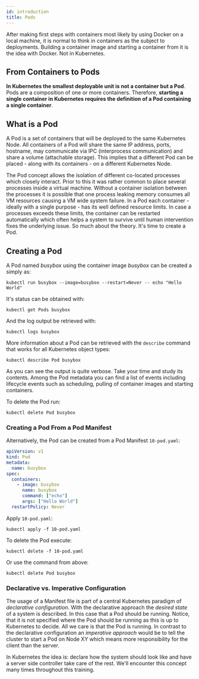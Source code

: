 ```yaml
---
id: introduction
title: Pods
---
```


After making first steps with containers most likely by using Docker on a local machine, it is normal to think in containers as the subject to deployments. Building a container image and starting a container from it is the idea with Docker. Not in Kubernetes.

## From Containers to Pods
**In Kubernetes the smallest deployable unit is not a container but a Pod**. Pods are a composition of one or more containers. Therefore, **starting a single container in Kubernetes requires the definition of a Pod containing a single container**.

## What is a Pod
A Pod is a set of containers that will be deployed to the same Kubernetes Node. All containers of a Pod will share the same IP address, ports, hostname, may communicate via IPC (interprocess communication) and share a volume (attachable storage).
This implies that a different Pod can be placed - along with its containers - on a different Kubernetes Node.

The Pod concept allows the isolation of different co-located processes which closely interact. Prior to this it was rather common to place several processes inside a virtual machine. Without a container isolation between the processes it is possible that one process leaking memory consumes all VM resources causing a VM wide system failure.
In a Pod each container - ideally with a single purpose - has its well defined resource limits. In case a processes exceeds these limits, the container can be restarted automatically which often helps a system to survive until human intervention fixes the underlying issue.
So much about the theory. It's time to create a Pod.

## Creating a Pod

A Pod named *busybox* using the container image *busybox* can be created a simply as:

	kubectl run busybox --image=busybox --restart=Never -- echo "Hello World" 
		
It's status can be obtained with:

	kubectl get Pods busybox
	
And the log output be retrieved with:

	kubectl logs busybox
	
More information about a Pod can be retrieved with the `describe` command that works for all Kubernetes object types:

	kubectl describe Pod busybox

As you can see the output is quite verbose. Take your time and study its contents. Among the Pod metadata you can find a list of events including lifecycle events such as scheduling, pulling of container images and starting containers.
	
To delete the Pod run:

	kubectl delete Pod busybox

### Creating a Pod From a Pod Manifest
	
Alternatively, the Pod can be created from a Pod Manifest `10-pod.yaml`:

```YAML
apiVersion: v1
kind: Pod
metadata:
  name: busybox
spec:
  containers:
    - image: busybox
      name: busybox
      command: ["echo"]
      args: ["Hello World"]
  restartPolicy: Never
```

Apply `10-pod.yaml`:

	kubectl apply -f 10-pod.yaml
	
To delete the Pod execute:

	kubectl delete -f 10-pod.yaml
	
Or use the command from above:

	kubectl delete Pod busybox

### Declarative vs. Imperative Configuration
	
The usage of a Manifest file is part of a central Kubernetes paradigm of *declarative configuration*. With the declarative approach the *desired state* of a system is described. In this case that a Pod should be running. Notice, that it is not specified where the Pod should be running as this is up to Kubernetes to decide. All we care is that the Pod is running.
In contrast to the declarative configuration an *imperative approach* would be to tell the cluster to start a Pod on Node XY which means more responsibility for the client than the server.

In Kubernetes the idea is: declare how the system should look like and have a server side controller take care of the rest. We'll encounter this concept many times throughout this training.